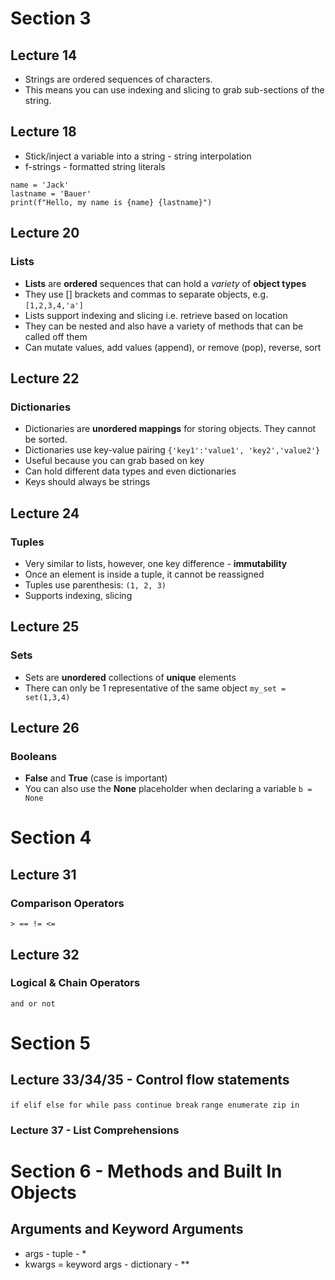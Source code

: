 # Section 3

## Lecture 14

- Strings are ordered sequences of characters.
- This means you can use indexing and slicing to grab sub-sections of the string.

## Lecture 18
- Stick/inject a variable into a string - string interpolation
- f-strings - formatted string literals 

```
name = 'Jack'
lastname = 'Bauer'
print(f"Hello, my name is {name} {lastname}")
```

## Lecture 20

### Lists
- **Lists** are **ordered** sequences that can hold a *variety* of **object types**
- They use [] brackets and commas to separate objects, e.g. `[1,2,3,4,'a']`
- Lists support indexing and slicing i.e. retrieve based on location
- They can be nested and also have a variety of methods that can be called off them
- Can mutate values, add values (append), or remove (pop), reverse, sort

## Lecture 22

### Dictionaries
- Dictionaries are **unordered mappings** for storing objects. They cannot be sorted.
- Dictionaries use key-value pairing `{'key1':'value1', 'key2','value2'}`
- Useful because you can grab based on key
- Can hold different data types and even dictionaries
- Keys should always be strings

## Lecture 24

### Tuples
- Very similar to lists, however, one key difference - **immutability**
- Once an element is inside a tuple, it cannot be reassigned
- Tuples use parenthesis: `(1, 2, 3)`
- Supports indexing, slicing

## Lecture 25

### Sets
- Sets are **unordered** collections of **unique** elements
- There can only be 1 representative of the same object `my_set = set(1,3,4)`

## Lecture 26

### Booleans
- **False** and **True** (case is important)
- You can also use the **None** placeholder when declaring a variable `b = None`

# Section 4

## Lecture 31

### Comparison Operators
`> == != <=`

## Lecture 32

### Logical & Chain Operators

`and or not`

# Section 5

## Lecture 33/34/35 - Control flow statements

`if elif else for while pass continue break`
`range enumerate zip in`

### Lecture 37 - List Comprehensions

# Section 6 - Methods and Built In Objects

## Arguments and Keyword Arguments

- args - tuple  - *
- kwargs = keyword args - dictionary - **



